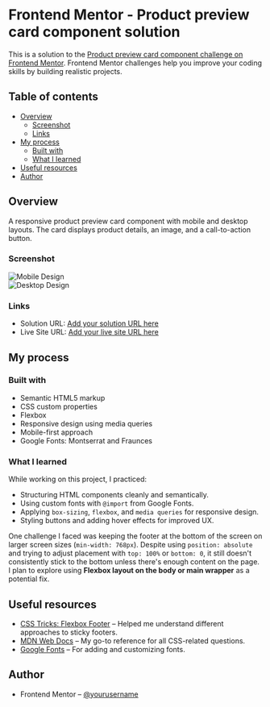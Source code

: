 # Frontend Mentor - Product preview card component solution

This is a solution to the [Product preview card component challenge on Frontend Mentor](https://www.frontendmentor.io/challenges/product-preview-card-component-GO7UmttRfa). Frontend Mentor challenges help you improve your coding skills by building realistic projects.

## Table of contents

- [Overview](#overview)
  - [Screenshot](#screenshot)
  - [Links](#links)
- [My process](#my-process)
  - [Built with](#built-with)
  - [What I learned](#what-i-learned)
- [Useful resources](#useful-resources)
- [Author](#author)

## Overview

A responsive product preview card component with mobile and desktop layouts. The card displays product details, an image, and a call-to-action button.

### Screenshot

![Mobile Design](./screenshots/mobile.png)  
![Desktop Design](./screenshots/desktop.png)

### Links

- Solution URL: [Add your solution URL here](#)
- Live Site URL: [Add your live site URL here](#)

## My process

### Built with

- Semantic HTML5 markup
- CSS custom properties
- Flexbox
- Responsive design using media queries
- Mobile-first approach
- Google Fonts: Montserrat and Fraunces

### What I learned

While working on this project, I practiced:

- Structuring HTML components cleanly and semantically.
- Using custom fonts with `@import` from Google Fonts.
- Applying `box-sizing`, `flexbox`, and `media queries` for responsive design.
- Styling buttons and adding hover effects for improved UX.

One challenge I faced was keeping the footer at the bottom of the screen on larger screen sizes (`min-width: 768px`). Despite using `position: absolute` and trying to adjust placement with `top: 100%` or `bottom: 0`, it still doesn't consistently stick to the bottom unless there's enough content on the page. I plan to explore using **Flexbox layout on the body or main wrapper** as a potential fix.

## Useful resources

- [CSS Tricks: Flexbox Footer](https://css-tricks.com/couple-takes-sticky-footer/) – Helped me understand different approaches to sticky footers.
- [MDN Web Docs](https://developer.mozilla.org/en-US/docs/Web/CSS) – My go-to reference for all CSS-related questions.
- [Google Fonts](https://fonts.google.com/) – For adding and customizing fonts.

## Author

- Frontend Mentor – [@yourusername](https://www.frontendmentor.io/profile/yourusername)
